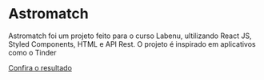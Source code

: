 <h1>Astromatch</h1>

<p>Astromatch foi um projeto feito para o curso Labenu, ultilizando React JS, Styled Components, HTML e API Rest. O projeto é inspirado em aplicativos como o Tinder</p>

<a href = "silvio-astromatch.surge.sh">Confira o resultado</a>


